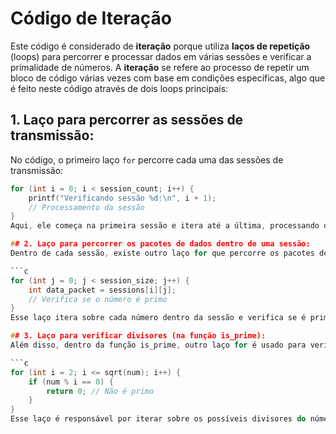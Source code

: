 # Código de Iteração

Este código é considerado de **iteração** porque utiliza **laços de repetição** (loops) para percorrer e processar dados em várias sessões e verificar a primalidade de números. A **iteração** se refere ao processo de repetir um bloco de código várias vezes com base em condições específicas, algo que é feito neste código através de dois loops principais:

## 1. Laço para percorrer as sessões de transmissão:
No código, o primeiro laço `for` percorre cada uma das sessões de transmissão:

```c
for (int i = 0; i < session_count; i++) {
    printf("Verificando sessão %d:\n", i + 1);
    // Processamento da sessão
}
Aqui, ele começa na primeira sessão e itera até a última, processando os números de cada sessão. Esse laço repete a verificação para cada sessão de dados.

## 2. Laço para percorrer os pacotes de dados dentro de uma sessão:
Dentro de cada sessão, existe outro laço for que percorre os pacotes de dados (números):

```c
for (int j = 0; j < session_size; j++) {
    int data_packet = sessions[i][j];
    // Verifica se o número é primo
}
Esse laço itera sobre cada número dentro da sessão e verifica se é primo. Ele faz isso repetidamente para cada número da transmissão.

## 3. Laço para verificar divisores (na função is_prime):
Além disso, dentro da função is_prime, outro laço for é usado para verificar se um número é primo:

```c
for (int i = 2; i <= sqrt(num); i++) {
    if (num % i == 0) {
        return 0; // Não é primo
    }
}
Esse laço é responsável por iterar sobre os possíveis divisores do número, determinando se ele pode ser dividido por algum número entre 2 e sua raiz quadrada. Ele repete a verificação até encontrar um divisor ou até esgotar as possibilidades.